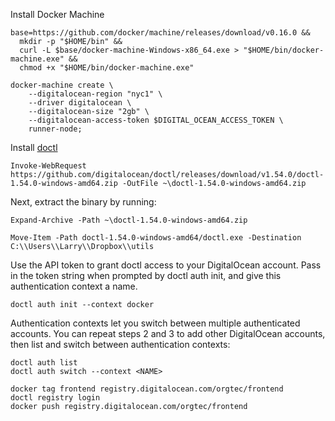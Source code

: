 Install Docker Machine
```
base=https://github.com/docker/machine/releases/download/v0.16.0 &&
  mkdir -p "$HOME/bin" &&
  curl -L $base/docker-machine-Windows-x86_64.exe > "$HOME/bin/docker-machine.exe" &&
  chmod +x "$HOME/bin/docker-machine.exe"
```
  

```
docker-machine create \
    --digitalocean-region "nyc1" \
    --driver digitalocean \
    --digitalocean-size "2gb" \
    --digitalocean-access-token $DIGITAL_OCEAN_ACCESS_TOKEN \
    runner-node;
```

Install [doctl](https://www.digitalocean.com/docs/apis-clis/doctl/how-to/install/)
```
Invoke-WebRequest https://github.com/digitalocean/doctl/releases/download/v1.54.0/doctl-1.54.0-windows-amd64.zip -OutFile ~\doctl-1.54.0-windows-amd64.zip
```
Next, extract the binary by running:
```
Expand-Archive -Path ~\doctl-1.54.0-windows-amd64.zip
```
```
Move-Item -Path doctl-1.54.0-windows-amd64/doctl.exe -Destination C:\\Users\\Larry\\Dropbox\\utils
```
Use the API token to grant doctl access to your DigitalOcean account. Pass in the token string when prompted by doctl auth init, and give this authentication context a name.
```
doctl auth init --context docker
```

Authentication contexts let you switch between multiple authenticated accounts. You can repeat steps 2 and 3 to add other DigitalOcean accounts, then list and switch between authentication contexts:

```bigquery
doctl auth list
doctl auth switch --context <NAME>
```

```
docker tag frontend registry.digitalocean.com/orgtec/frontend
doctl registry login
docker push registry.digitalocean.com/orgtec/frontend
```
